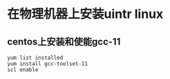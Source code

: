 



# 在物理机器上安装uintr linux





## centos上安装和使能gcc-11

```
yum list installed
yum install gcc-toolset-11
scl enable 
```

